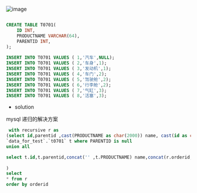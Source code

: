 <!--
 * @Author: Huang Meng
 * @Date: 2021-07-27 19:20:53
 * @LastEditTime: 2021-07-27 19:20:53
 * @LastEditors: your name
 * @Description: 
 * @FilePath: \01code\blog\mysql每日一题0701-汽车零部件层级显示.md
 * 可以输入预定的版权声明、个性签名、空行等
-->


![image](https://tvax2.sinaimg.cn/mw690/9ebd4c2bgy1gsvq6j44azj20pf0o0wm0.jpg)

```sql

CREATE TABLE T0701(
    ID INT,
    PRODUCTNAME VARCHAR(64),
    PARENTID INT,
);
 
INSERT INTO T0701 VALUES ( 1,'汽车',NULL);
INSERT INTO T0701 VALUES ( 2,'车身',1);
INSERT INTO T0701 VALUES ( 3,'发动机',1);
INSERT INTO T0701 VALUES ( 4,'车门',2);
INSERT INTO T0701 VALUES ( 5,'驾驶舱',2);
INSERT INTO T0701 VALUES ( 6,'行李舱',2);
INSERT INTO T0701 VALUES ( 7,'气缸',3);
INSERT INTO T0701 VALUES ( 8,'活塞',3);


```



- solution


mysql 递归的解决方案


```sql
 with recursive r as 
(select id,parentid ,cast(PRODUCTNAME as char(2000)) name, cast(id as char(2000)) as orderid    from 
`data_for_test`.`t0701` t where PARENTID is null 
union all 

select t.id,t.parentid,concat('' ,t.PRODUCTNAME) name,concat(r.orderid,"->",t.id) orderid from t0701  t  inner join  r on r.id = t.parentid
 
)  
select 
* from r
order by orderid
```